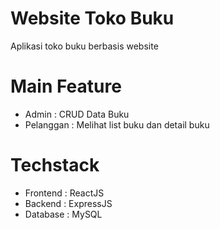 # Website Toko Buku 
Aplikasi toko buku berbasis website

# Main Feature
- Admin : CRUD Data Buku
- Pelanggan : Melihat list buku dan detail buku

# Techstack
- Frontend : ReactJS
- Backend : ExpressJS
- Database : MySQL